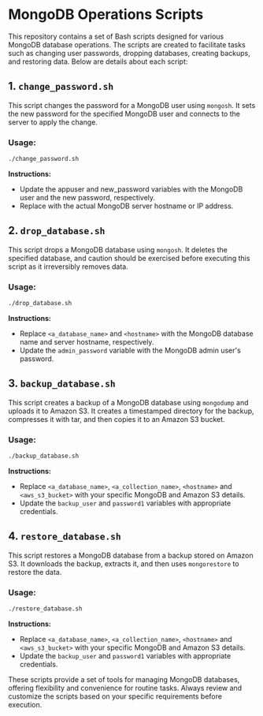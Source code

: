 # MongoDB Operations Scripts

This repository contains a set of Bash scripts designed for various MongoDB database operations. The scripts are created to facilitate tasks such as changing user passwords, dropping databases, creating backups, and restoring data. Below are details about each script:

## 1. `change_password.sh`

This script changes the password for a MongoDB user using `mongosh`. It sets the new password for the specified MongoDB user and connects to the server to apply the change.

### Usage:
```bash
./change_password.sh
```
**Instructions:**
- Update the appuser and new_password variables with the MongoDB user and the new password, respectively.
- Replace <hostname> with the actual MongoDB server hostname or IP address.

## 2. `drop_database.sh`

This script drops a MongoDB database using `mongosh`. It deletes the specified database, and caution should be exercised before executing this script as it irreversibly removes data.

### Usage:
```bash
./drop_database.sh
```
**Instructions:**
- Replace `<a_database_name>` and `<hostname>` with the MongoDB database name and server hostname, respectively.
- Update the `admin_password` variable with the MongoDB admin user's password.

## 3. `backup_database.sh`

This script creates a backup of a MongoDB database using `mongodump` and uploads it to Amazon S3. It creates a timestamped directory for the backup, compresses it with tar, and then copies it to an Amazon S3 bucket.

### Usage:
```bash
./backup_database.sh
```
**Instructions:**
- Replace `<a_database_name>`, `<a_collection_name>`, `<hostname>` and `<aws_s3_bucket>` with your specific MongoDB and Amazon S3 details.
- Update the `backup_user` and `password1` variables with appropriate credentials.

## 4. `restore_database.sh`

This script restores a MongoDB database from a backup stored on Amazon S3. It downloads the backup, extracts it, and then uses `mongorestore` to restore the data.

### Usage:
```bash
./restore_database.sh
```
**Instructions:**
- Replace `<a_database_name>`, `<a_collection_name>`, `<hostname>` and `<aws_s3_bucket>` with your specific MongoDB and Amazon S3 details.
- Update the `backup_user` and `password1` variables with appropriate credentials.

These scripts provide a set of tools for managing MongoDB databases, offering flexibility and convenience for routine tasks. Always review and customize the scripts based on your specific requirements before execution.
